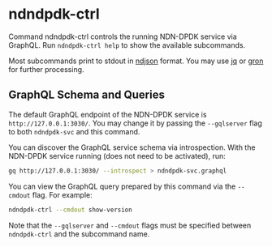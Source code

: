 # ndndpdk-ctrl

Command ndndpdk-ctrl controls the running NDN-DPDK service via GraphQL.
Run `ndndpdk-ctrl help` to show the available subcommands.

Most subcommands print to stdout in [ndjson](https://github.com/ndjson/ndjson-spec) format.
You may use [jq](https://stedolan.github.io/jq/) or [gron](https://github.com/tomnomnom/gron) for further processing.

## GraphQL Schema and Queries

The default GraphQL endpoint of the NDN-DPDK service is `http://127.0.0.1:3030/`.
You may change it by passing the `--gqlserver` flag to both `ndndpdk-svc` and this command.

You can discover the GraphQL service schema via introspection.
With the NDN-DPDK service running (does not need to be activated), run:

```bash
gq http://127.0.0.1:3030/ --introspect > ndndpdk-svc.graphql
```

You can view the GraphQL query prepared by this command via the `--cmdout` flag.
For example:

```bash
ndndpdk-ctrl --cmdout show-version
```

Note that the `--gqlserver` and `--cmdout` flags must be specified between `ndndpdk-ctrl` and the subcommand name.
